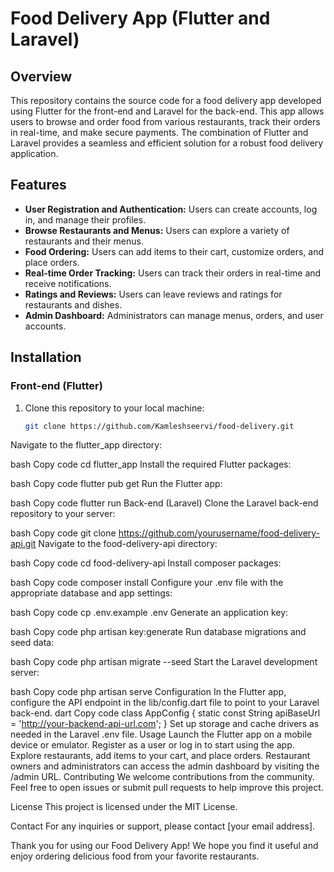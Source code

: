 # Food Delivery App (Flutter and Laravel)

## Overview

This repository contains the source code for a food delivery app developed using Flutter for the front-end and Laravel for the back-end. This app allows users to browse and order food from various restaurants, track their orders in real-time, and make secure payments. The combination of Flutter and Laravel provides a seamless and efficient solution for a robust food delivery application.

## Features

- **User Registration and Authentication:** Users can create accounts, log in, and manage their profiles.
- **Browse Restaurants and Menus:** Users can explore a variety of restaurants and their menus.
- **Food Ordering:** Users can add items to their cart, customize orders, and place orders.
- **Real-time Order Tracking:** Users can track their orders in real-time and receive notifications.
- **Ratings and Reviews:** Users can leave reviews and ratings for restaurants and dishes.
- **Admin Dashboard:** Administrators can manage menus, orders, and user accounts.

## Installation

### Front-end (Flutter)

1. Clone this repository to your local machine:

   ```bash
   git clone https://github.com/Kamleshseervi/food-delivery.git
Navigate to the flutter_app directory:

bash
Copy code
cd flutter_app
Install the required Flutter packages:

bash
Copy code
flutter pub get
Run the Flutter app:

bash
Copy code
flutter run
Back-end (Laravel)
Clone the Laravel back-end repository to your server:

bash
Copy code
git clone https://github.com/yourusername/food-delivery-api.git
Navigate to the food-delivery-api directory:

bash
Copy code
cd food-delivery-api
Install composer packages:

bash
Copy code
composer install
Configure your .env file with the appropriate database and app settings:

bash
Copy code
cp .env.example .env
Generate an application key:

bash
Copy code
php artisan key:generate
Run database migrations and seed data:

bash
Copy code
php artisan migrate --seed
Start the Laravel development server:

bash
Copy code
php artisan serve
Configuration
In the Flutter app, configure the API endpoint in the lib/config.dart file to point to your Laravel back-end.
dart
Copy code
class AppConfig {
  static const String apiBaseUrl = 'http://your-backend-api-url.com';
}
Set up storage and cache drivers as needed in the Laravel .env file.
Usage
Launch the Flutter app on a mobile device or emulator.
Register as a user or log in to start using the app.
Explore restaurants, add items to your cart, and place orders.
Restaurant owners and administrators can access the admin dashboard by visiting the /admin URL.
Contributing
We welcome contributions from the community. Feel free to open issues or submit pull requests to help improve this project.

License
This project is licensed under the MIT License.

Contact
For any inquiries or support, please contact [your email address].

Thank you for using our Food Delivery App! We hope you find it useful and enjoy ordering delicious food from your favorite restaurants.
